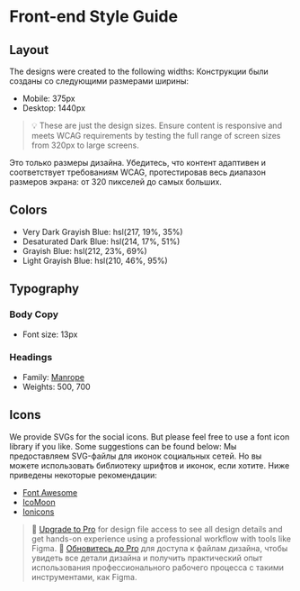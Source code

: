# Front-end Style Guide

## Layout

The designs were created to the following widths:
Конструкции были созданы со следующими размерами ширины:

- Mobile: 375px
- Desktop: 1440px

> 💡 These are just the design sizes. Ensure content is responsive and meets WCAG requirements by testing the full range of screen sizes from 320px to large screens.

Это только размеры дизайна. Убедитесь, что контент адаптивен и соответствует требованиям WCAG, протестировав весь диапазон размеров экрана: от 320 пикселей до самых больших.

## Colors

- Very Dark Grayish Blue: hsl(217, 19%, 35%)
- Desaturated Dark Blue: hsl(214, 17%, 51%)
- Grayish Blue: hsl(212, 23%, 69%)
- Light Grayish Blue: hsl(210, 46%, 95%)

## Typography

### Body Copy

- Font size: 13px

### Headings

- Family: [Manrope](https://fonts.google.com/specimen/Manrope)
- Weights: 500, 700

## Icons

We provide SVGs for the social icons. But please feel free to use a font icon library if you like. Some suggestions can be found below:
Мы предоставляем SVG-файлы для иконок социальных сетей. Но вы можете использовать библиотеку шрифтов и иконок, если хотите. Ниже приведены некоторые рекомендации:

- [Font Awesome](https://fontawesome.com)
- [IcoMoon](https://icomoon.io)
- [Ionicons](https://ionicons.com)

> 💎 [Upgrade to Pro](https://www.frontendmentor.io/pro?ref=style-guide) for design file access to see all design details and get hands-on experience using a professional workflow with tools like Figma.
> 💎 [Обновитесь до Pro](https://www.frontendmentor.io/pro?ref=style-guide) для доступа к файлам дизайна, чтобы увидеть все детали дизайна и получить практический опыт использования профессионального рабочего процесса с такими инструментами, как Figma.
